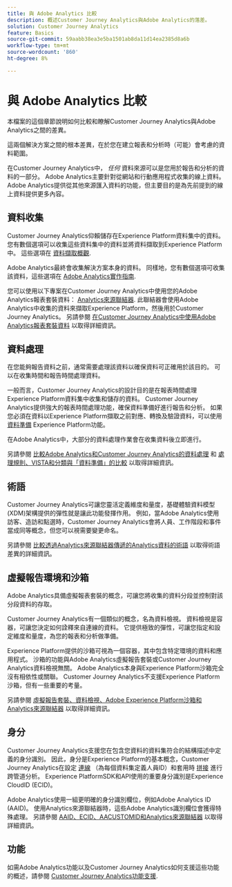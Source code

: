 ```yaml
---
title: 與 Adobe Analytics 比較
description: 概述Customer Journey Analytics與Adobe Analytics的落差。
solution: Customer Journey Analytics
feature: Basics
source-git-commit: 59aabb38ea3e5ba1501ab8da11d14ea2385d8a6b
workflow-type: tm+mt
source-wordcount: '860'
ht-degree: 8%

---
```


# 與 Adobe Analytics 比較

本檔案的這個章節說明如何比較和瞭解Customer Journey Analytics與Adobe Analytics之間的差異。

這兩個解決方案之間的根本差異，在於您在建立報表和分析時（可能）會考慮的資料範圍。

在Customer Journey Analytics中， *任何* 資料來源可以是您用於報告和分析的資料的一部分。 Adobe Analytics主要針對從網站和行動應用程式收集的線上資料。 Adobe Analytics提供從其他來源匯入資料的功能，但主要目的是為先前提到的線上資料提供更多內容。

## 資料收集

Customer Journey Analytics仰賴儲存在Experience Platform資料集中的資料。 您有數個選項可以收集這些資料集中的資料並將資料擷取到Experience Platform中。 這些選項在 [資料擷取概觀](https://experienceleague.adobe.com/docs/analytics-platform/using/cja-data-ingestion/data-ingestion.html?lang=en).

Adobe Analytics最終會收集解決方案本身的資料。 同樣地，您有數個選項可收集該資料，這些選項在 [Adobe Analytics實作指南](https://experienceleague.adobe.com/docs/analytics/implementation/home.html?lang=zh-Hant).

您可以使用以下專案在Customer Journey Analytics中使用您的Adobe Analytics報表套裝資料： [Analytics來源聯結器](https://experienceleague.adobe.com/docs/experience-platform/sources/ui-tutorials/create/adobe-applications/analytics.html?lang=zh-Hant). 此聯結器會使用Adobe Analytics中收集的資料來擷取Experience Platform，然後用於Customer Journey Analytics。 另請參閱 [在Customer Journey Analytics中使用Adobe Analytics報表套裝資料](https://experienceleague.adobe.com/docs/analytics-platform/using/compare-aa-cja/cja-aa-comparison/aa-data-in-cja.html?lang=zh-Hant) 以取得詳細資訊。


## 資料處理

在您能夠報告資料之前，通常需要處理該資料以確保資料可正確用於該目的。 可以在收集時間和報告時間處理資料。

一般而言，Customer Journey Analytics的設計目的是在報表時間處理Experience Platform資料集中收集和儲存的資料。 Customer Journey Analytics提供強大的報表時間處理功能，確保資料準備好進行報告和分析。 如果您必須在資料以Experience Platform擷取之前對應、轉換及驗證資料，可以使用 [資料準備](https://experienceleague.adobe.com/docs/experience-platform/data-prep/home.html?lang=zh-Hant) Experience Platform功能。

在Adobe Analytics中，大部分的資料處理作業會在收集資料後立即進行。

另請參閱 [比較Adobe Analytics和Customer Journey Analytics的資料處理](data-processing-comparisons.md) 和 [處理規則、VISTA和分類與「資料準備」的比較](https://experienceleague.adobe.com/docs/analytics-platform/using/compare-aa-cja/cja-aa-comparison/pr-vista-dataprep.html?lang=zh-Hant) 以取得詳細資訊。


## 術語

Customer Journey Analytics可讓您靈活定義維度和量度，基礎體驗資料模型(XDM)架構提供的彈性就是讓此功能發揮作用。 例如，當Adobe Analytics使用訪客、造訪和點選時，Customer Journey Analytics會將人員、工作階段和事件當成同等概念，但您可以視需要變更命名。

另請參閱 [比較透過Analytics來源聯結器傳遞的Analytics資料的術語](https://experienceleague.adobe.com/docs/analytics-platform/using/compare-aa-cja/cja-aa-comparison/terminology.html?lang=en) 以取得術語差異的詳細資訊。


## 虛擬報告環境和沙箱

Adobe Analytics具備虛擬報表套裝的概念，可讓您將收集的資料分段並控制對該分段資料的存取。

Customer Journey Analytics有一個類似的概念，名為資料檢視。 資料檢視是容器，可讓您決定如何詮釋來自連線的資料。 它提供極致的彈性，可讓您指定和設定維度和量度，為您的報表和分析做準備。

Experience Platform提供的沙箱可視為一個容器，其中包含特定環境的資料和應用程式。 沙箱的功能與Adobe Analytics虛擬報告套裝或Customer Journey Analytics資料檢視無關。 Adobe Analytics本身與Experience Platform沙箱完全沒有相依性或關聯。 Customer Journey Analytics不支援Experience Platform沙箱，但有一些重要的考量。

另請參閱 [虛擬報告套裝、資料檢視、Adobe Experience Platform沙箱和Analytics來源聯結器](https://experienceleague.adobe.com/docs/analytics-platform/using/compare-aa-cja/cja-aa-comparison/vrs-dataview-sandbox-adc.html?lang=zh-Hant) 以取得詳細資訊。


## 身分

Customer Journey Analytics支援您在包含您資料的資料集符合的結構描述中定義的身分識別。 因此，身分是Experience Platform的基本概念，Customer Journey Analytics在設定 [連線](../../connections/overview.md) （為每個資料集定義人員ID）和套用時 [拼接](../../stitching/overview.md) 進行跨管道分析。 Experience PlatformSDK和API使用的重要身分識別是Experience CloudID (ECID)。

Adobe Analytics使用一組更明確的身分識別欄位，例如Adobe Analytics ID (AAID)。 使用Analytics來源聯結器時，這些Adobe Analytics識別欄位會獲得特殊處理。 另請參閱 [AAID、ECID、AACUSTOMID和Analytics來源聯結器](https://experienceleague.adobe.com/docs/analytics-platform/using/compare-aa-cja/cja-aa-comparison/aaid-ecid-adc.html?lang=en) 以取得詳細資訊。


## 功能

如需Adobe Analytics功能以及Customer Journey Analytics如何支援這些功能的概述，請參閱 [Customer Journey Analytics功能支援](https://experienceleague.adobe.com/docs/analytics-platform/using/compare-aa-cja/cja-aa-comparison/cja-aa.html?lang=en).





